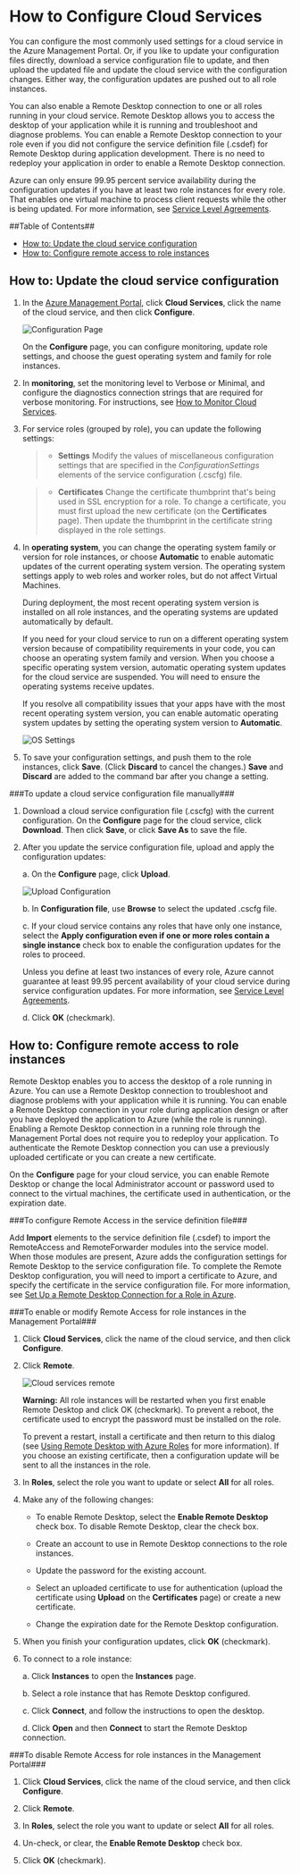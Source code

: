 <properties pageTitle="How to configure a cloud service - Azure" description="Learn how to configure cloud services in Azure. Learn to update the cloud service configuration and configure remote access to role instances." services="cloud-services" documentationCenter="" authors="Thraka" manager="timlt" editor=""/>

<tags ms.service="cloud-services" ms.workload="tbd" ms.tgt_pltfrm="na" ms.devlang="na" ms.topic="article" ms.date="10/21/2014" ms.author="adegeo"/>




<h1><a id="configurecloudservice"></a>How to Configure Cloud Services</h1>

You can configure the most commonly used settings for a cloud service in the Azure Management Portal. Or, if you like to update your configuration files directly, download a service configuration file to update, and then upload the updated file and update the cloud service with the configuration changes. Either way, the configuration updates are pushed out to all role instances.

You can also enable a Remote Desktop connection to one or all roles running in your cloud service.  Remote Desktop allows you to access the desktop of your application while it is running and troubleshoot and diagnose problems.  You can enable a Remote Desktop connection to your role even if you did not configure the service definition file (.csdef) for Remote Desktop during application development.  There is no need to redeploy your application in order to enable a Remote Desktop connection.

Azure can only ensure 99.95 percent service availability during the configuration updates if you have at least two role instances for every role. That enables one virtual machine to process client requests while the other is being updated. For more information, see [Service Level Agreements](https://www.windowsazure.com/en-us/support/legal/sla/).

##Table of Contents##

* [How to: Update the cloud service configuration](#update)
* [How to: Configure remote access to role instances](#remoteaccess)


<h2><a id="update"></a>How to: Update the cloud service configuration</h2>

1. In the [Azure Management Portal](http://manage.windowsazure.com/), click **Cloud Services**, click the name of the cloud service, and then click **Configure**.

	![Configuration Page](./media/cloud-services-how-to-configure/CloudServices_ConfigurePage1.png)
	
	On the **Configure** page, you can configure monitoring, update role settings, and choose the guest operating system and family for role instances. 

2. In **monitoring**, set the monitoring level to Verbose or Minimal, and configure the diagnostics connection strings that are required for verbose monitoring. For instructions, see [How to Monitor Cloud Services](../how-to-monitor-a-cloud-service/).


3. For service roles (grouped by role), you can update the following settings:

	>- **Settings**   Modify the values of miscellaneous configuration settings that are specified in the *ConfigurationSettings* elements of the service configuration (.cscfg) file.
	
	>- **Certificates**   Change the certificate thumbprint that's being used in SSL encryption for a role. To change a certificate, you must first upload the new certificate (on the **Certificates** page). Then update the thumbprint in the certificate string displayed in the role settings.

4. In **operating system**, you can change the operating system family or version for role instances, or choose **Automatic** to enable automatic updates of the current operating system version. The operating system settings apply to web roles and worker roles, but do not affect Virtual Machines.

	During deployment, the most recent operating system version is installed on all role instances, and the operating systems are updated automatically by default. 

	If you need for your cloud service to run on a different operating system version because of compatibility requirements in your code, you can choose an operating system family and version. When you choose a specific operating system version, automatic operating system updates for the cloud service are suspended. You will need to ensure the operating systems receive updates.

	If you resolve all compatibility issues that your apps have with the most recent operating system version, you can enable automatic operating system updates by setting the operating system version to **Automatic**. 

	![OS Settings](./media/cloud-services-how-to-configure/CloudServices_ConfigurePage_OSSettings.png)

5. To save your configuration settings, and push them to the role instances, click **Save**. (Click **Discard** to cancel the changes.) **Save** and **Discard** are added to the command bar after you change a setting.

###To update a cloud service configuration file manually###

1. Download a cloud service configuration file (.cscfg) with the current configuration. On the **Configure** page for the cloud service, click **Download**. Then click **Save**, or click **Save As** to save the file.

2. After you update the service configuration file, upload and apply the configuration updates:

	a. On the **Configure** page, click **Upload**.

	![Upload Configuration](./media/cloud-services-how-to-configure/CloudServices_UploadConfigFile.png)

	b. In **Configuration file**, use **Browse** to select the updated .cscfg file.

	c. If your cloud service contains any roles that have only one instance, select the **Apply configuration even if one or more roles contain a single instance** check box to enable the configuration updates for the roles to proceed.

	Unless you define at least two instances of every role, Azure cannot guarantee at least 99.95 percent availability of your cloud service during service configuration updates. For more information, see [Service Level Agreements](http://www.windowsazure.com/en-us/support/legal/sla/).

	d. Click **OK** (checkmark). 


<h2><a id="remoteaccess"></a>How to: Configure remote access to role instances</h2>

Remote Desktop enables you to access the desktop of a role running in Azure. You can use a Remote Desktop connection to troubleshoot and diagnose problems with your application while it is running. You can enable a Remote Desktop connection in your role during application design or after you have deployed the application to Azure (while the role is running).  Enabling a Remote Desktop connection in a running role through the Management Portal does not require you to redeploy your application.  To authenticate the Remote Desktop connection you can use a previously uploaded certificate or you can create a new certificate.

On the **Configure** page for your cloud service, you can enable Remote Desktop or change the local Administrator account or password used to connect to the virtual machines, the certificate used in authentication, or the expiration date.

###To configure Remote Access in the service definition file###

Add **Import** elements to the service definition file (.csdef) to import the RemoteAccess and RemoteForwarder modules into the service model. When those modules are present, Azure adds the configuration settings for Remote Desktop to the service configuration file. To complete the Remote Desktop configuration, you will need to import a certificate to Azure, and specify the certificate in the service configuration file. For more information, see [Set Up a Remote Desktop Connection for a Role in Azure][].

###To enable or modify Remote Access for role instances in the Management Portal###

1. Click **Cloud Services**, click the name of the cloud service, and then click **Configure**.

2. Click **Remote**.

	 ![Cloud services remote](./media/cloud-services-how-to-configure/CloudServices_Remote.png)

	**Warning:** All role instances will be restarted when you first enable Remote Desktop and click OK (checkmark). To prevent a reboot, the certificate used to encrypt the password must be installed on the role.

	To prevent a restart, install a certificate and then return to this dialog (see [Using Remote Desktop with Azure Roles][] for more information). If you choose an existing certificate, then a configuration update will be sent to all the instances in the role.

3. In **Roles**, select the role you want to update or select **All** for all roles.

4. Make any of the following changes:

	- To enable Remote Desktop, select the **Enable Remote Desktop** check box. To disable Remote Desktop, clear the check box.

	- Create an account to use in Remote Desktop connections to the role instances.

	- Update the password for the existing account.

	- Select an uploaded certificate to use for authentication (upload the certificate using **Upload** on the **Certificates** page) or create a new certificate. 

	- Change the expiration date for the Remote Desktop configuration.

5. When you finish your configuration updates, click **OK** (checkmark).

6. To connect to a role instance:

	a. Click **Instances** to open the **Instances** page.

	b. Select a role instance that has Remote Desktop configured.

	c. Click **Connect**, and follow the instructions to open the desktop. 

	d. Click **Open** and then **Connect** to start the Remote Desktop connection.

###To disable Remote Access for role instances in the Management Portal###

1. Click **Cloud Services**, click the name of the cloud service, and then click **Configure**.

2. Click **Remote**.

3. In **Roles**, select the role you want to update or select **All** for all roles.

4. Un-check, or clear, the **Enable Remote Desktop** check box.

5. Click **OK** (checkmark).

[Set Up a Remote Desktop Connection for a Role in Azure]: http://msdn.microsoft.com/en-us/library/windowsazure/hh124107.aspx

[Using Remote Desktop with Azure Roles]: http://msdn.microsoft.com/en-us/library/windowsazure/gg443832.aspx
			
